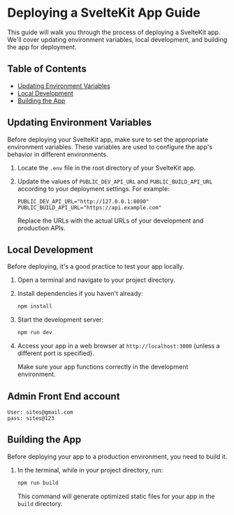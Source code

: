 # Deploying a SvelteKit App Guide

This guide will walk you through the process of deploying a SvelteKit app. We'll cover updating environment variables, local development, and building the app for deployment.

## Table of Contents

- [Updating Environment Variables](#updating-environment-variables)
- [Local Development](#local-development)
- [Building the App](#building-the-app)

## Updating Environment Variables

Before deploying your SvelteKit app, make sure to set the appropriate environment variables. These variables are used to configure the app's behavior in different environments.

1. Locate the `.env` file in the root directory of your SvelteKit app.

2. Update the values of `PUBLIC_DEV_API_URL` and `PUBLIC_BUILD_API_URL` according to your deployment settings. For example:

   ```plaintext
   PUBLIC_DEV_API_URL="http://127.0.0.1:8090"
   PUBLIC_BUILD_API_URL="https://api.example.com"
   ```

   Replace the URLs with the actual URLs of your development and production APIs.

## Local Development

Before deploying, it's a good practice to test your app locally.

1. Open a terminal and navigate to your project directory.

2. Install dependencies if you haven't already:

   ```bash
   npm install
   ```

3. Start the development server:

   ```bash
   npm run dev
   ```

4. Access your app in a web browser at `http://localhost:3000` (unless a different port is specified).

   Make sure your app functions correctly in the development environment.

## Admin Front End account

```
User: sites@gmail.com
pass: sites@123
```

## Building the App

Before deploying your app to a production environment, you need to build it.

1. In the terminal, while in your project directory, run:

   ```bash
   npm run build
   ```

   This command will generate optimized static files for your app in the `build` directory.
